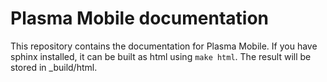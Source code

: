# Plasma Mobile documentation

This repository contains the documentation for Plasma Mobile.
If you have sphinx installed, it can be built as html using `make html`.
The result will be stored in _build/html.
